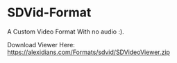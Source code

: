 # SDVid-Format
A Custom Video Format With no audio :).

Download Viewer Here: https://alexidians.com/Formats/sdvid/SDVideoViewer.zip
